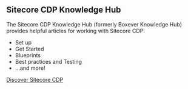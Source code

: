 ## Sitecore CDP Knowledge Hub

The Sitecore CDP Knowledge Hub (formerly Boxever Knowledge Hub) provides helpful articles for working with Sitecore CDP:

- Set up
- Get Started
- Blueprints
- Best practices and Testing
- ...and more!

[Discover Sitecore CDP](https://sitecore.cdpknowledgehub.com/docs)
